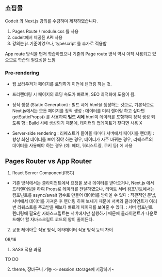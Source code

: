 ## 쇼핑몰

Codeit 의 Next.js 강의를 수강하며 제작하였습니다.

1. Pages Route / module.css 를 사용
2. codeit에서 제공된 API 사용
3. 강의는 js 기준이었으나, typescript 를 추가로 적용함

App route 방식을 먼저 학습하였으나 기존의 Page route 방식 역시 아직 사용되고 있으므로 학습의 필요성을 느낌

### Pre-rendering

- 웹 브라우저가 페이지를 로딩하기 이전에 렌더링 하는 것.
- 프리렌더링 시 페이지의 로딩 속도가 빠르며, SEO 최적화에 도움이 됨.

- 정적 생성 (Static Generation)
  : 빌드 시에 html을 생성하는 것으로, 기본적으로 Next.js에서는 모든 페이지를 정적 생성
  : 데이터를 미리 렌더링 하고 싶다면 getStaticProps() 를 사용하여 **빌드 시에** html이 데이터를 포함하여 정적 생성 되도록 함
  : Build 시에 생성되기 때문에, 데이터의 업데이트가 잦다면 사용 X

- Server-side rendering
  : 리퀘스트가 들어올 때마다 서버에서 페이지를 렌더링
  : 항상 최신 데이터를 보여 줘야 하는 경우, 데이터가 자주 바뀌는 경우, 리퀘스트의 데이터를 사용해야 하는 경우 (예: 헤더, 쿼리스트링, 쿠키 등) 에 사용

## Pages Router vs App Router

1. React Server Component(RSC)

- 기존 방식에서는 클라이언트에서 요청을 보내 데이터를 받아오거나, Next.js 에서 프리렌더링을 하여 Props로 데이터를 전달하였으나, 리액트 서버 컴포넌트에서는 컴포넌트를 async/await 함수로 만들어 데이터를 받아올 수 있다
  : 직관적인 문법, 서버에서 데이터를 가져온 후 렌더링 하여 보내기 때문에 서버와 클라이언트가 여러 번 리퀘스트를 주고받을 때보다 빠르게 페이지를 보여줄 수 있다.
  : 서버 컴포넌트 렌더링에 필요한 자바스크립트는 서버에서만 실행하기 때문에 클라이언트가 다운로드해야 할 자바스크립트 코드의 양이 줄어든다.

2.  공통 레이아웃 적용 방식, 메타데이터 적용 방식 등의 차이

08/16

1. SASS 적용 과정

TO DO

2. theme, 장바구니 기능 -> session storage에 저장하기~
